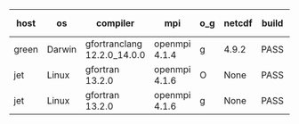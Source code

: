 

| host     | os       | compiler                              | mpi                      | o_g        | netcdf        | build       | u_pass          | u_fail          | s_pass            | s_fail            | e_pass             | e_fail             | nuopc_pass       | nuopc_fail       | artifacts link          |
|----------|----------|---------------------------------------|--------------------------|------------|---------------|-------------|-----------------|-----------------|-------------------|-------------------|--------------------|--------------------|------------------|------------------|-------------------------|
| green | Darwin | gfortranclang 12.2.0_14.0.0 | openmpi 4.1.4  | g | 4.9.2  | PASS | None | None | None | None | None | None | None | None | <a href="https://github.com/esmf-org/esmf-test-artifacts/tree/57c787b23a9c68492e0562cd0847b33d2260b6c3/develop/gfortranclang/12.2.0_14.0.0/g/openmpi/4.1.4" target="_blank">57c787b</a> | 
| jet | Linux | gfortran 13.2.0 | openmpi 4.1.6  | O | None  | PASS | 14198 | 0 | 51 | 0 | 80 | 0 | 57 | 0 | <a href="https://github.com/esmf-org/esmf-test-artifacts/tree/52e2d044a43f40713735a2e9f92539f9b4baf0db/develop/gfortran/13.2.0/O/openmpi/4.1.6" target="_blank">52e2d04</a> | 
| jet | Linux | gfortran 13.2.0 | openmpi 4.1.6  | g | None  | PASS | 14198 | 0 | 51 | 0 | 80 | 0 | 57 | 0 | <a href="https://github.com/esmf-org/esmf-test-artifacts/tree/2c7abf78c8cd04d1fc5162d7d0529895b796628f/develop/gfortran/13.2.0/g/openmpi/4.1.6" target="_blank">2c7abf7</a> | 
